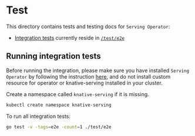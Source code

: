 # Test

This directory contains tests and testing docs for `Serving Operator`:

- [Integration tests](#running-integration-tests) currently reside in
  [`/test/e2e`](./e2e)

## Running integration tests

Before running the integration, please make sure you have installed
`Serving Operator` by following the instruction [here](../README.md), and do not
install custom resource for operator or knative-serving installed in your
cluster.

Create a namespace called `knative-serving` if it is missing.

```bash
kubectl create namespace knative-serving
```

To run all integration tests:

```bash
go test -v -tags=e2e -count=1 ./test/e2e
```

